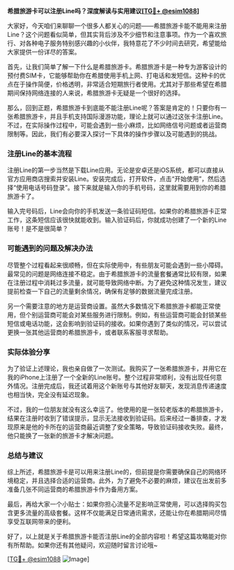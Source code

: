 **希腊旅游卡可以注册Line吗？深度解读与实用建议[[TG💪+ @esim1088](https://t.me/s/esim1088)]**

大家好，今天咱们来聊聊一个很多人都关心的问题——希腊旅游卡能不能用来注册Line？这个问题看似简单，但其实背后涉及不少细节和注意事项。作为一个喜欢旅行、对各种电子服务特别感兴趣的小伙伴，我特意花了不少时间去研究，希望能给大家提供一份详尽的答案。

首先，让我们简单了解一下什么是希腊旅游卡。希腊旅游卡是一种专为游客设计的预付费SIM卡，它能够帮助你在希腊使用手机上网、打电话和发短信。这种卡的优点在于操作简便，价格透明，非常适合短期旅行者使用。尤其对于那些希望在希腊期间保持网络连接的人来说，希腊旅游卡无疑是一个很好的选择。

那么，回到正题，希腊旅游卡到底能不能注册Line呢？答案是肯定的！只要你有一张希腊旅游卡，并且手机支持国际漫游功能，理论上就可以通过这张卡注册Line。不过，在实际操作过程中，可能会遇到一些小麻烦，比如网络信号问题或者运营商限制等。因此，我们有必要深入探讨一下具体的操作步骤以及可能遇到的挑战。

### 注册Line的基本流程

注册Line的第一步当然是下载Line应用。无论是安卓还是iOS系统，都可以直接从官方应用商店搜索并安装Line。安装完成后，打开软件，点击“开始使用”，然后选择“使用电话号码登录”。接下来就是输入你的手机号码，这里就需要用到你的希腊旅游卡了。

输入完号码后，Line会向你的手机发送一条验证码短信。如果你的希腊旅游卡正常工作，这条短信应该很快就能收到。输入验证码后，你就成功创建了一个新的Line账号！是不是很简单？

### 可能遇到的问题及解决办法

尽管整个过程看起来很顺畅，但在实际使用中，有些朋友可能会遇到一些小障碍。最常见的问题是网络连接不稳定。由于希腊旅游卡的流量套餐通常比较有限，如果在注册过程中消耗过多流量，就可能导致网络中断。为了避免这种情况发生，建议提前检查一下自己的流量剩余情况，确保有足够的数据流量完成注册。

另一个需要注意的地方是运营商设置。虽然大多数情况下希腊旅游卡都能正常使用，但个别运营商可能会对某些服务进行限制。例如，有些运营商可能会封锁某些短信或电话功能，这会影响到验证码的接收。如果你遇到了类似的情况，可以尝试更换一张其他运营商的希腊旅游卡，或者联系客服寻求帮助。

### 实际体验分享

为了验证上述理论，我也亲自做了一次测试。我购买了一张希腊旅游卡，并用它在我的iPhone上注册了一个全新的Line账号。整个过程非常顺利，没有出现任何意外情况。注册完成后，我还试着用这个新账号与其他好友聊天，发现消息传递速度也相当快，完全没有延迟现象。

不过，我的一位朋友就没有这么幸运了。他使用的是一张较老版本的希腊旅游卡，结果在注册时收到了错误提示，显示无法接收到验证码。后来经过一番排查，才发现原来是他的卡所在的运营商最近调整了安全策略，导致验证码接收失败。最终，他只能换了一张新的旅游卡才解决问题。

### 总结与建议

综上所述，希腊旅游卡是可以用来注册Line的，但前提是你需要确保自己的网络环境稳定，并且选择合适的运营商。此外，为了避免不必要的麻烦，建议在出发前多准备几张不同运营商的希腊旅游卡作为备用方案。

最后，再给大家一个小贴士：如果你担心流量不足影响正常使用，可以选择购买包含更多流量的高级套餐。这样不仅能满足日常通讯需求，还能让你在希腊期间尽情享受互联网带来的便利。

好了，以上就是关于希腊旅游卡能否注册Line的全部内容啦！希望这篇攻略能对你有所帮助。如果你还有其他疑问，欢迎随时留言讨论哦~

[[TG💪+ @esim1088](https://t.me/s/esim1088) ![Image](https://i.postimg.cc/4NQfJmqS/Snipaste-2025-05-13-00-14-12.png)]